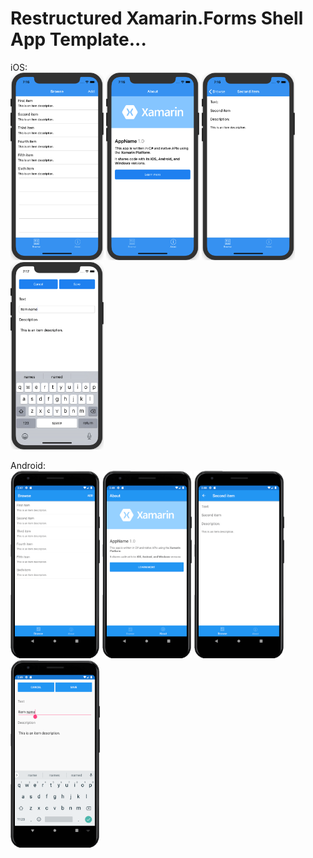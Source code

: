 Restructured Xamarin.Forms Shell App Template...
===========

iOS: <br />
<img src="/screenshots/IOSScreenshot1.png" height="300"/> <img src="/screenshots/IOSScreenshot2.png" height="300"/> <img src="/screenshots/IOSScreenshot3.png" height="300"/> <img src="/screenshots/IOSScreenshot4.png" height="300"/>  <br />

Android: <br />
<img src="/screenshots/AndroidScreenshot1.png" height="300"/> <img src="/screenshots/AndroidScreenshot2.png" height="300"/> <img src="/screenshots/AndroidScreenshot3.png" height="300"/> <img src="/screenshots/AndroidScreenshot4.png" height="300"/>  <br />
